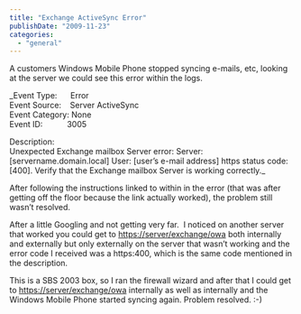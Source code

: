 ```yaml
---
title: "Exchange ActiveSync Error"
publishDate: "2009-11-23"
categories: 
  - "general"
---
```


A customers Windows Mobile Phone stopped syncing e-mails, etc, looking at the server we could see this error within the logs.

_Event Type:      Error  
Event Source:    Server ActiveSync  
Event Category: None  
Event ID:           3005  
  
Description:  
Unexpected Exchange mailbox Server error: Server: \[servername.domain.local\] User: \[user’s e-mail address\] https status code: \[400\]. Verify that the Exchange mailbox Server is working correctly._

After following the instructions linked to within in the error (that was after getting off the floor because the link actually worked), the problem still wasn’t resolved.

After a little Googling and not getting very far.  I noticed on another server that worked you could get to [https://server/exchange/owa](https://server/exchange/owa) both internally and externally but only externally on the server that wasn’t working and the error code I received was a https:400, which is the same code mentioned in the description.

This is a SBS 2003 box, so I ran the firewall wizard and after that I could get to [https://server/exchange/owa](https://server/exchange/owa) internally as well as internally and the Windows Mobile Phone started syncing again. Problem resolved. :-)
